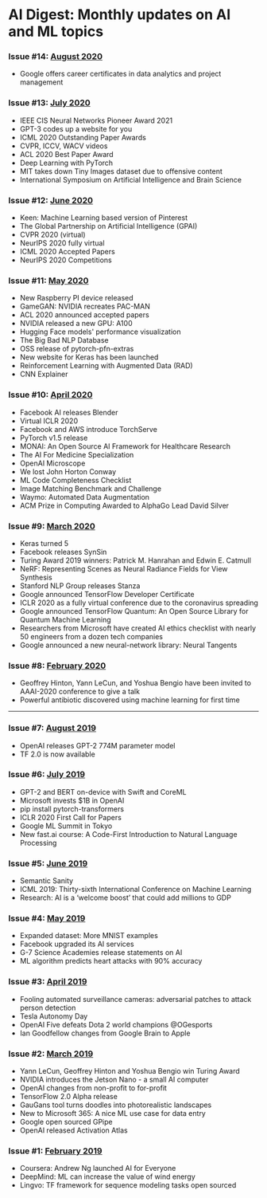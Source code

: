 # AI Digest: Monthly updates on AI and ML topics
### Issue #14: [August 2020](https://github.com/Machine-Learning-Tokyo/AI-ML-Newsletter/blob/master/issues/issue%2314.md)
- Google offers career certificates in data analytics and project management

### Issue #13: [July 2020](https://github.com/Machine-Learning-Tokyo/AI-ML-Newsletter/blob/master/issues/issue%2313.md)
- IEEE CIS Neural Networks Pioneer Award 2021
- GPT-3 codes up a website for you
- ICML 2020 Outstanding Paper Awards
- CVPR, ICCV, WACV videos
- ACL 2020 Best Paper Award
- Deep Learning with PyTorch
- MIT takes down Tiny Images dataset due to offensive content
- International Symposium on Artificial Intelligence and Brain Science

### Issue #12: [June 2020](https://github.com/Machine-Learning-Tokyo/AI-ML-Newsletter/blob/master/issues/issue%2312.md)
- Keen: Machine Learning based version of Pinterest
- The Global Partnership on Artificial Intelligence (GPAI)
- CVPR 2020 (virtual)
- NeurIPS 2020 fully virtual
- ICML 2020 Accepted Papers
- NeurIPS 2020 Competitions

### Issue #11: [May 2020](https://github.com/Machine-Learning-Tokyo/AI-ML-Newsletter/blob/master/issues/issue%2311.md)
- New Raspberry PI device released
- GameGAN: NVIDIA recreates PAC-MAN
- ACL 2020 announced accepted papers
- NVIDIA released a new GPU: A100
- Hugging Face models' performance visualization
- The Big Bad NLP Database
- OSS release of pytorch-pfn-extras
- New website for Keras has been launched
- Reinforcement Learning with Augmented Data (RAD)
- CNN Explainer

### Issue #10: [April 2020](https://github.com/Machine-Learning-Tokyo/AI-ML-Newsletter/blob/master/issues/issue%2310.md)
- Facebook AI releases Blender
- Virtual ICLR 2020
- Facebook and AWS introduce TorchServe
- PyTorch v1.5 release
- MONAI: An Open Source AI Framework for Healthcare Research
- The AI For Medicine Specialization
- OpenAI Microscope
- We lost John Horton Conway
- ML Code Completeness Checklist
- Image Matching Benchmark and Challenge
- Waymo: Automated Data Augmentation 
- ACM Prize in Computing Awarded to AlphaGo Lead David Silver

### Issue #9: [March 2020](https://github.com/Machine-Learning-Tokyo/AI-ML-Newsletter/blob/master/issues/issue%239.md)
- Keras turned 5
- Facebook releases SynSin
- Turing Award 2019 winners: Patrick M. Hanrahan and Edwin E. Catmull
- NeRF: Representing Scenes as Neural Radiance Fields for View Synthesis
- Stanford NLP Group releases Stanza
- Google announced TensorFlow Developer Certificate
- ICLR 2020 as a fully virtual conference due to the coronavirus spreading
- Google announced TensorFlow Quantum: An Open Source Library for Quantum Machine Learning  
- Researchers from Microsoft have created AI ethics checklist with nearly 50 engineers from a dozen tech companies
- Google announced a new neural-network library: Neural Tangents

### Issue #8: [February 2020](https://github.com/Machine-Learning-Tokyo/AI-ML-Newsletter/blob/master/issues/issue%238.md)
- Geoffrey Hinton, Yann LeCun, and Yoshua Bengio have been invited to AAAI-2020 conference to give a talk
- Powerful antibiotic discovered using machine learning for first time                                                 
---                                                 
### Issue #7: [August 2019](https://github.com/Machine-Learning-Tokyo/AI-ML-Newsletter/blob/master/issues/issue%237.md)
- OpenAI releases GPT-2 774M parameter model
- TF 2.0 is now available

### Issue #6: [July 2019](https://github.com/Machine-Learning-Tokyo/AI-ML-Newsletter/blob/master/issues/issue%236.md)
- GPT-2 and BERT on-device with Swift and CoreML
- Microsoft invests $1B in OpenAI
- pip install pytorch-transformers
- ICLR 2020 First Call for Papers
- Google ML Summit in Tokyo
- New fast.ai course: A Code-First Introduction to Natural Language Processing

### Issue #5: [June 2019](https://github.com/Machine-Learning-Tokyo/AI-ML-Newsletter/blob/master/issues/issue%235.md)
- Semantic Sanity
- ICML 2019: Thirty-sixth International Conference on Machine Learning
- Research: AI is a ‘welcome boost’ that could add millions to GDP

### Issue #4: [May 2019](https://github.com/Machine-Learning-Tokyo/AI-ML-Newsletter/blob/master/issues/issue%234.md)
- Expanded dataset: More MNIST examples
- Facebook upgraded its AI services
- G-7 Science Academies release statements on AI
- ML algorithm predicts heart attacks with 90% accuracy

### Issue #3: [April 2019](https://github.com/Machine-Learning-Tokyo/AI-ML-Newsletter/blob/master/issues/issue%233.md)
- Fooling automated surveillance cameras: adversarial patches to attack person detection
- Tesla Autonomy Day
- OpenAI Five defeats Dota 2 world champions @OGesports
- Ian Goodfellow changes from Google Brain to Apple

### Issue #2: [March 2019](https://github.com/Machine-Learning-Tokyo/AI-ML-Newsletter/blob/master/issues/issue%232.md)
- Yann LeCun, Geoffrey Hinton and Yoshua Bengio win Turing Award
- NVIDIA introduces the Jetson Nano - a small AI computer
- OpenAI changes from non-profit to for-profit
- TensorFlow 2.0 Alpha release
- GauGans tool turns doodles into photorealistic landscapes
- New to Microsoft 365: A nice ML use case for data entry
- Google open sourced GPipe
- OpenAI released Activation Atlas

### Issue #1: [February 2019](https://github.com/Machine-Learning-Tokyo/AI-ML-Newsletter/blob/master/issues/issue%231.md)
- Coursera: Andrew Ng launched AI for Everyone
- DeepMind: ML can increase the value of wind energy 
- Lingvo: TF framework for sequence modeling tasks open sourced
